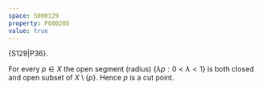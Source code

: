 ```yaml
---
space: S000129
property: P000205
value: true
---
```


{S129|P36}.

For every $p\in X$ the open segment (radius) $\{\lambda p: 0< \lambda < 1 \}$ is both closed and open subset of $X\setminus\{p\}$. Hence $p$ is a cut point.
